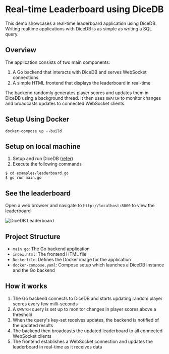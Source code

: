 # Real-time Leaderboard using DiceDB

This demo showcases a real-time leaderboard application using DiceDB.
Writing realtime applications with DiceDB is as simple as writing a SQL query.

## Overview

The application consists of two main components:

1. A Go backend that interacts with DiceDB and serves WebSocket connections
2. A simple HTML frontend that displays the leaderboard in real-time

The backend randomly generates player scores and updates them in DiceDB using a background thread.
It then uses `QWATCH` to monitor changes and broadcasts updates to connected WebSocket clients.

## Setup Using Docker

```
docker-compose up --build
```

## Setup on local machine

1. Setup and run DiceDB ([refer](https://github.com/dicedb/dice))
2. Execute the following commands

```
$ cd examples/leaderboard.go
$ go run main.go
```

## See the leaderboard

Open a web browser and navigate to `http://localhost:8000` to view the leaderboard

![DiceDB Leaderboard](https://github.com/user-attachments/assets/327792c7-d788-47d4-a767-ef2c478d75cb)

## Project Structure

- `main.go`: The Go backend application
- `index.html`: The frontend HTML file
- `Dockerfile`: Defines the Docker image for the application
- `docker-compose.yaml`: Compose setup which launches a DiceDB instance and the Go backend

## How it works

1. The Go backend connects to DiceDB and starts updating random player scores every few milli-seconds
2. A `QWATCH` query is set up to monitor changes in player scores above a threshold
3. When the query's key-set receives updates, the backend is notified of the updated results
4. The backend then broadcasts the updated leaderboard to all connected WebSocket clients
5. The frontend establishes a WebSocket connection and updates the leaderboard in real-time as it receives data
